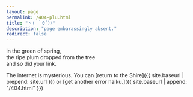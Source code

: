 ```yaml
---
layout: page
permalink: /404-plu.html
title: "ヽ( ｀0´)ﾉ"
description: "page embarassingly absent."
redirect: false
---
```


in the green of spring,\
the ripe plum dropped from the tree\
and so did your link.


The internet is mysterious. You can [return to the Shire]({{ site.baseurl | prepend: site.url }}) or [get another error haiku.]({{ site.baseurl | append: "/404.html" }})
